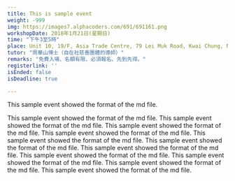 ```yaml
---
title: This is sample event
weight: -999
img: https://images7.alphacoders.com/691/691161.png
workshopDate: 2018年1月21日(星期日)
time: "下午3至5時"
place: Unit 10, 19/F, Asia Trade Centre, 79 Lei Muk Road, Kwai Chung, N.T.
tutor: "周華山博士（自在社慈善團體的導師）"
remarks: "免費入場、名額有限、必須報名、先到先得。"
registerlink: ''
isEnded: false
isDeadline: true

---
```

<p>This sample event showed the format of the md file.</p>
<p>This sample event showed the format of the md file. This sample event showed the format of the md file. This sample event showed the format of the md file. This sample event showed the format of the md file. This sample event showed the format of the md file. This sample event showed the format of the md file. This sample event showed the format of the md file. This sample event showed the format of the md file. This sample event showed the format of the md file. This sample event showed the format of the md file. This sample event showed the format of the md file. </p>

